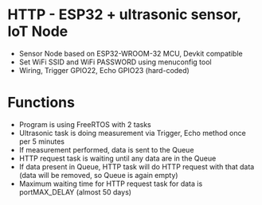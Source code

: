 # HTTP - ESP32 + ultrasonic sensor, IoT Node
* Sensor Node based on ESP32-WROOM-32 MCU, Devkit compatible
* Set WiFi SSID and WiFi PASSWORD using menuconfig tool
* Wiring, Trigger GPIO22, Echo GPIO23 (hard-coded)
# Functions
* Program is using FreeRTOS with 2 tasks
* Ultrasonic task is doing measurement via Trigger, Echo method once per 5 minutes
* If measurement performed, data is sent to the Queue
* HTTP request task is waiting until any data are in the Queue
* If data present in Queue, HTTP task will do HTTP request with that data (data will be removed, so Queue is again empty)
* Maximum waiting time for HTTP request task for data is portMAX_DELAY (almost 50 days)
